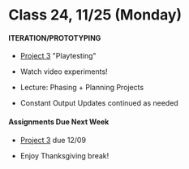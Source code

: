 # Class 24, 11/25 (Monday)


#### ITERATION/PROTOTYPING

* [Project 3](seatbelts.md) "Playtesting" 

* Watch video experiments!

* Lecture: Phasing + Planning Projects

* Constant Output Updates continued as needed

 
 #### Assignments Due Next Week
 
* [Project 3](seatbelts.md) due 12/09

* Enjoy Thanksgiving break!
